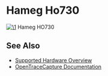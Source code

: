 # Hameg Ho730

[![\1](../../assets/hardware/general/\2)](./File:Ho730-face.png.html)
[](./File:Ho730-face.png.html "Enlarge")
Hameg HO730

## See Also
- [Supported Hardware Overview](../supported-hardware.md)
- [OpenTraceCapture Documentation](../../opentracecapture/overview.md)
